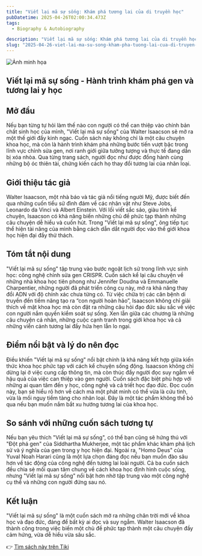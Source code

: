 ```yaml
---
title: "Viết lại mã sự sống: Khám phá tương lai của di truyền học"
pubDatetime: 2025-04-26T02:00:34.473Z
tags:
  - Biography & Autobiography

description: "Viết lại mã sự sống: Khám phá tương lai của di truyền học"
slug: "2025-04-26-viet-lai-ma-su-song-kham-pha-tuong-lai-cua-di-truyen-hoc"
---
```


![Ảnh minh họa](https://salt.tikicdn.com/cache/750x750/ts/product/59/42/d0/9e564bdb4f05671f64e9d5ffff804026.png.webp) 

 ## Viết lại mã sự sống - Hành trình khám phá gen và tương lai y học

## Mở đầu
Nếu bạn từng tự hỏi làm thế nào con người có thể can thiệp vào chính bản chất sinh học của mình, "Viết lại mã sự sống" của Walter Isaacson sẽ mở ra một thế giới đầy kinh ngạc. Cuốn sách này không chỉ là một câu chuyện khoa học, mà còn là hành trình khám phá những bước tiến vượt bậc trong lĩnh vực chỉnh sửa gen, nơi ranh giới giữa tưởng tượng và thực tế đang dần bị xóa nhòa. Qua từng trang sách, người đọc như được đồng hành cùng những bộ óc thiên tài, chứng kiến cách họ thay đổi tương lai của nhân loại.

## Giới thiệu tác giả
Walter Isaacson, một nhà báo và tác giả nổi tiếng người Mỹ, được biết đến qua những cuốn tiểu sử đình đám về các nhân vật như Steve Jobs, Leonardo da Vinci và Albert Einstein. Với lối viết sắc sảo, giàu tính kể chuyện, Isaacson có khả năng biến những chủ đề phức tạp thành những câu chuyện dễ hiểu và cuốn hút. Trong "Viết lại mã sự sống", ông tiếp tục thể hiện tài năng của mình bằng cách dẫn dắt người đọc vào thế giới khoa học hiện đại đầy thử thách.

## Tóm tắt nội dung
"Viết lại mã sự sống" tập trung vào bước ngoặt lịch sử trong lĩnh vực sinh học: công nghệ chỉnh sửa gen CRISPR. Cuốn sách kể lại câu chuyện về những nhà khoa học tiên phong như Jennifer Doudna và Emmanuelle Charpentier, những người đã phát triển công cụ này, mở ra khả năng thay đổi ADN với độ chính xác chưa từng có. Từ việc chữa trị các căn bệnh di truyền đến tiềm năng tạo ra “con người hoàn hảo”, Isaacson không chỉ giải thích về mặt khoa học mà còn đặt ra những câu hỏi đạo đức sâu sắc về việc con người nắm quyền kiểm soát sự sống. Xen lẫn giữa các chương là những câu chuyện cá nhân, những cuộc cạnh tranh trong giới khoa học và cả những viễn cảnh tương lai đầy hứa hẹn lẫn lo ngại.

## Điểm nổi bật và lý do nên đọc
Điều khiến "Viết lại mã sự sống" nổi bật chính là khả năng kết hợp giữa kiến thức khoa học phức tạp với cách kể chuyện sống động. Isaacson không chỉ dừng lại ở việc cung cấp thông tin, mà còn thúc đẩy người đọc suy ngẫm về hậu quả của việc can thiệp vào gen người. Cuốn sách đặc biệt phù hợp với những ai quan tâm đến y học, công nghệ và cả triết học đạo đức. Đọc cuốn này, bạn sẽ hiểu rõ hơn về cách mà một phát minh có thể vừa là cứu tinh, vừa là mối nguy tiềm tàng cho nhân loại. Đây là một tác phẩm không thể bỏ qua nếu bạn muốn nắm bắt xu hướng tương lai của khoa học.

## So sánh với những cuốn sách tương tự
Nếu bạn yêu thích "Viết lại mã sự sống", có thể bạn cũng sẽ hứng thú với "Đột phá gen" của Siddhartha Mukherjee, một tác phẩm khác khám phá lịch sử và ý nghĩa của gen trong y học hiện đại. Ngoài ra, "Homo Deus" của Yuval Noah Harari cũng là một lựa chọn đáng đọc nếu bạn muốn đào sâu hơn về tác động của công nghệ đến tương lai loài người. Cả ba cuốn sách đều chia sẻ mối quan tâm chung về cách khoa học định hình cuộc sống, nhưng "Viết lại mã sự sống" nổi bật hơn nhờ tập trung vào một công nghệ cụ thể và những con người đứng sau nó.

## Kết luận
"Viết lại mã sự sống" là một cuốn sách mở ra những chân trời mới về khoa học và đạo đức, đáng để bất kỳ ai đọc và suy ngẫm. Walter Isaacson đã thành công trong việc biến một chủ đề phức tạp thành một câu chuyện đầy cảm hứng, vừa dễ hiểu vừa sâu sắc.

👉 [Tìm sách này trên Tiki](https://tiki.vn/search?q=Vi%E1%BA%BFt%20l%E1%BA%A1i%20m%C3%A3%20s%E1%BB%B1%20s%E1%BB%91ng)
